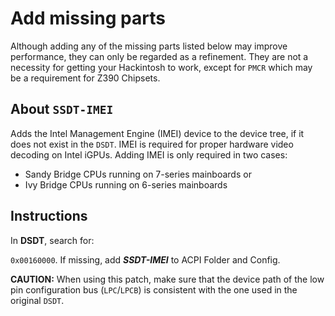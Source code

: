 # Add missing parts
Although adding any of the missing parts listed below may improve performance, they can only be regarded as a refinement. They are not a necessity for getting your Hackintosh to work, except for `PMCR` which may be a requirement for Z390 Chipsets.

## About `SSDT-IMEI`
Adds the Intel Management Engine (IMEI) device to the device tree, if it does not exist in the `DSDT`. IMEI is required for proper hardware video decoding on Intel iGPUs. Adding IMEI is only required in two cases:

- Sandy Bridge CPUs running on 7-series mainboards or
- Ivy Bridge CPUs running on 6-series mainboards

## Instructions

In **DSDT**, search for:

`0x00160000`. If missing, add ***SSDT-IMEI*** to ACPI Folder and Config.

**CAUTION:** When using this patch, make sure that the device path of the low pin configuration bus (`LPC`/`LPCB`) is consistent with the one used in the original `DSDT`.
